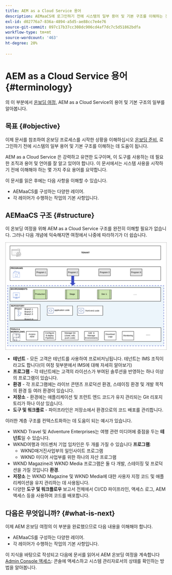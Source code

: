```yaml
---
title: AEM as a Cloud Service 용어
description: AEMaaCS에 로그인하기 전에 시스템의 일부 용어 및 기본 구조를 이해하는 것이 도움이 됩니다.
exl-id: d02776a7-836a-4894-a5d5-ae88cc7e4e76
source-git-commit: 097c17b37cc308dc906cd4af7dc7c5d51862bdfa
workflow-type: tm+mt
source-wordcount: '463'
ht-degree: 20%

---
```


# AEM as a Cloud Service 용어 {#terminology}

의 이 부분에서 [온보딩 여정,](overview.md) AEM as a Cloud Service의 용어 및 기본 구조의 일부를 알아봅니다.

## 목표 {#objective}

이제 문서를 참조하여 온보딩 프로세스를 시작한 상황을 이해하십시오 [온보딩 준비,](preparation.md) 로그인하기 전에 시스템의 일부 용어 및 기본 구조를 이해하는 데 도움이 됩니다.

AEM as a Cloud Service 은 강력하고 유연한 도구이며, 이 도구를 사용하는 데 필요한 조직과 용어 및 언어를 잘 알고 있어야 합니다. 이 문서에서는 시스템 사용을 시작하기 전에 이해해야 하는 몇 가지 주요 용어를 요약합니다.

이 문서를 읽은 후에는 다음 사항을 이해할 수 있습니다.

* AEMaaCS를 구성하는 다양한 레이어.
* 각 레이어가 수행하는 작업의 기본 사항입니다.

## AEMaaCS 구조 {#structure}

이 온보딩 여정을 위해 AEM as a Cloud Service 구조를 완전히 이해할 필요가 없습니다. 그러나 다음 개념에 익숙해지면 여정에서 나중에 따라하기가 더 쉽습니다.

![Cloud Manager 구조](/help/journey-sites/quick-site/assets/cloud-manager-structure.png)

* **테넌트** - 모든 고객은 테넌트를 사용하여 프로비저닝됩니다. 테넌트는 IMS 조직이라고도 합니다(이 여정 뒷부분에서 IMS에 대해 자세히 알아보기)
* **프로그램** - 각 테넌트에는 고객의 라이선스가 부여된 솔루션을 반영하는 하나 이상의 프로그램이 있습니다.
* **환경** - 각 프로그램에는 라이브 콘텐츠 프로덕션 환경, 스테이징 환경 및 개발 목적의 환경 등 여러 환경이 있습니다.
* **저장소** - 환경에는 애플리케이션 및 프런트 엔드 코드가 유지 관리되는 Git 리포지토리가 하나 이상 있습니다.
* **도구 및 워크플로** - 파이프라인은 저장소에서 환경으로의 코드 배포를 관리합니다.

이러한 계층 구조를 컨텍스트화하는 데 도움이 되는 예시가 있습니다.

* WKND Travel 및 Adventure Enterprises는 여행 관련 미디어에 중점을 두는 **테넌트**&#x200B;일 수 있습니다.
* WKND여행과 어드벤처 기업 임차인은 두 개를 가질 수 있습니다 **프로그램**:
   * WKND매거진사업부의 일인사이트 프로그램
   * WKND 미디어 사업부를 위한 하나의 자산 프로그램
* WKND Magazine과 WKND Media 프로그램은 둘 다 개발, 스테이징 및 프로덕션을 가질 것입니다 **환경**.
* **저장소** 는 WKND Magazine 및 WKND Media에 대한 사용자 지정 코드 및 애플리케이션을 유지 관리하는 데 사용됩니다.
* 다양한 **도구 및 워크플로우** 보고서 전체에서 CI/CD 파이프라인, 액세스 로그, AEM 액세스 등을 사용하여 코드를 배포합니다.

## 다음은 무엇입니까? {#what-is-next}

이제 AEM 온보딩 여정의 이 부분을 완료했으므로 다음 내용을 이해해야 합니다.

* AEMaaCS를 구성하는 다양한 레이어.
* 각 레이어가 수행하는 작업의 기본 사항입니다.

이 지식을 바탕으로 작성되고 다음에 문서를 읽어서 AEM 온보딩 여정을 계속합니다 [Admin Console 액세스](admin-console.md): 콘솔에 액세스하고 시스템 관리자로서의 상태를 확인하는 방법을 알아봅니다.
